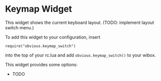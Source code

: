 Keymap Widget
=============

This widget shows the current keyboard layout. (TODO: implement layout switch
menu.)

To add this widget to your configuration, insert

    require("obvious.keymap_switch")

into the top of your rc.lua and add `obvious.keymap_switch()` to your wibox.

This widget provides some options:

* TODO
